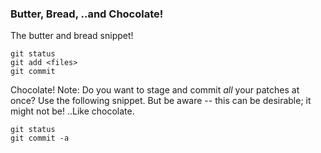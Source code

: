 
### Butter, Bread, ..and Chocolate!

The butter and bread snippet!

```
git status
git add <files>
git commit 
```
Chocolate! Note: Do you want to stage and commit *all* your patches at once?
Use the following snippet. But be aware -- this can be desirable; it might not
be! ..Like chocolate.

```
git status
git commit -a
